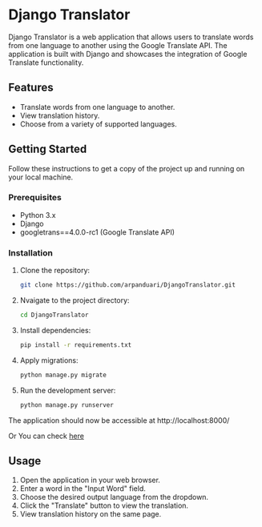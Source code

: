 # Django Translator

Django Translator is a web application that allows users to translate words from one language to another using the Google Translate API. The application is built with Django and showcases the integration of Google Translate functionality.

## Features

- Translate words from one language to another.
- View translation history.
- Choose from a variety of supported languages.

## Getting Started

Follow these instructions to get a copy of the project up and running on your local machine.

### Prerequisites

- Python 3.x
- Django
- googletrans==4.0.0-rc1 (Google Translate API)

### Installation

1. Clone the repository:

   ```bash
   git clone https://github.com/arpanduari/DjangoTranslator.git
   ```

2. Nvaigate to the project directory:

   ```bash
   cd DjangoTranslator
   ```

3. Install dependencies:

   ```bash
   pip install -r requirements.txt
   ```

4. Apply migrations:

   ```bash
   python manage.py migrate
   ```

5. Run the development server:

   ```bash
   python manage.py runserver
   ```

The application should now be accessible at http://localhost:8000/

Or You can check [here](https://djangotranslator.onrender.com)

## Usage

1. Open the application in your web browser.
2. Enter a word in the "Input Word" field.
3. Choose the desired output language from the dropdown.
4. Click the "Translate" button to view the translation.
5. View translation history on the same page.
